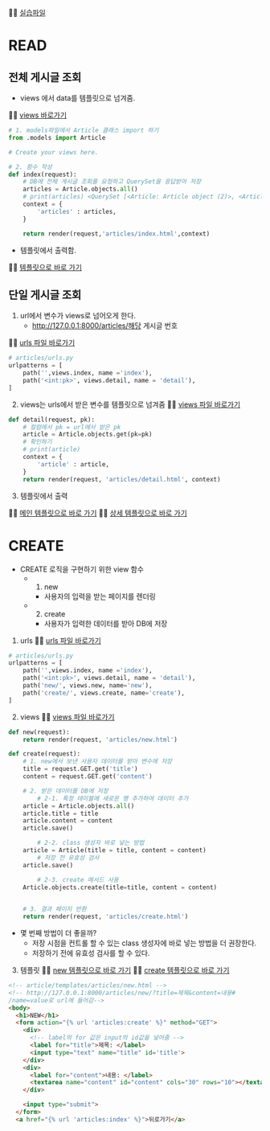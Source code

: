 👩‍💻 [실습파일](./ORM_practice)
# READ

##  전체 게시글 조회

- views 에서 data를 템플릿으로 넘겨줌.

 👩‍💻 [views 바로가기](./ORM_practice/articles/views.py)

```py
# 1. models파일에서 Article 클래스 import 하기
from .models import Article

# Create your views here.

# 2. 함수 작성
def index(request):
    # DB에 전체 게시글 조회를 요청하고 QuerySet을 응답받아 저장
    articles = Article.objects.all()
    # print(articles) <QuerySet [<Article: Article object (2)>, <Article: Article object (3)>]>
    context = {
        'articles' : articles,
    }

    return render(request,'articles/index.html',context)
```

- 템플릿에서 출력함.

 👩‍💻 [템플릿으로 바로 가기](./ORM_practice/articles/templates/articles/index.html)

## 단일 게시글 조회

1. url에서 변수가 views로 넘어오게 한다.
    - http://127.0.0.1:8000/articles/해당 게시글 번호

👩‍💻 [urls 파일 바로가기](./ORM_practice/articles/urls.py)

```py
# articles/urls.py
urlpatterns = [
    path('',views.index, name ='index'),
    path('<int:pk>', views.detail, name = 'detail'),
]
```
2. views는 urls에서 받은 변수를 템플릿으로 넘겨줌
👩‍💻 [views 파일 바로가기](./ORM_practice/articles/views.py)

```py
def detail(request, pk):
    # 컬럼에서 pk = url에서 받은 pk
    article = Article.objects.get(pk=pk)
    # 확인하기
    # print(article)
    context = {
        'article' : article,
    }
    return render(request, 'articles/detail.html', context)
```

3. 템플릿에서 출력

 👩‍💻 [메인 템플릿으로 바로 가기](./ORM_practice/articles/templates/articles/index.html) 
 👩‍💻 [상세 템플릿으로 바로 가기](./ORM_practice/articles/templates/articles/detail.html)

# CREATE

- CREATE 로직을 구현하기 위한 view 함수
    - 1. new
        - 사용자의 입력을 받는 페이지를 렌더링
    - 2. create
        - 사용자가 입력한 데이터를 받아 DB에 저장

1. urls
👩‍💻 [urls 파일 바로가기](./ORM_practice/articles/urls.py)

```py
# articles/urls.py
urlpatterns = [
    path('',views.index, name ='index'),
    path('<int:pk>', views.detail, name = 'detail'),
    path('new/', views.new, name='new'),
    path('create/', views.create, name='create'),
]
```
2. views
    👩‍💻 [views 파일 바로가기](./ORM_practice/articles/views.py)

```py
def new(request):
    return render(request, 'articles/new.html')

def create(request):
    # 1. new에서 보낸 사용자 데이터를 받아 변수에 저장
    title = request.GET.get('title')
    content = request.GET.get('content')

    # 2. 받은 데이터를 DB에 저장
        # 2-1. 특정 테이블에 새로운 행 추가하여 데이터 추가
    article = Article.objects.all()
    article.title = title
    article.content = content
    article.save()

        # 2-2. class 생성자 바로 넣는 방법
    article = Article(title = title, content = content)
        # 저장 전 유효성 검사
    article.save()

        # 2-3. create 메서드 사용
    Article.objects.create(title=title, content = content)
    

    # 3. 결과 페이지 반환
    return render(request, 'articles/create.html')
```

- 몇 번째 방법이 더 좋을까?
    - 저장 시점을 컨트롤 할 수 있는 class 생성자에 바로 넣는 방법을 더 권장한다.
    - 저장하기 전에 유효성 검사를 할 수 있다.

3. 템플릿
 👩‍💻 [new 템플릿으로 바로 가기](./ORM_practice/articles/templates/articles/new.html) 
 👩‍💻 [create 템플릿으로 바로 가기](./ORM_practice/articles/templates/articles/create.html)

```html
<!-- article/templates/articles/new.html -->
<!-- http://127.0.0.1:8000/articles/new/?title=제목&content=내용# 
/name=value로 url에 들어감-->
<body>
  <h1>NEW</h1>
  <form action="{% url 'articles:create' %}" method="GET">
    <div>
      <!-- label의 for 값은 input의 id값을 넣어줌 -->
      <label for="title">제목: </label>
      <input type="text" name="title" id='title'>
    </div>
    <div>
      <label for="content">내용: </label>
      <textarea name="content" id="content" cols="30" rows="10"></textarea>
    </div>

    <input type="submit">
  </form>
  <a href="{% url 'articles:index' %}">뒤로가기</a>
```

